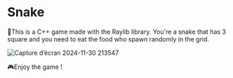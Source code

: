 # Snake
🐍This is a C++ game made with the Raylib library. You're a snake that has 3 square and you need to eat the food who spawn randomly in the grid.

![Capture d’écran 2024-11-30 213547](https://github.com/user-attachments/assets/642166ab-915f-4b18-b30b-6be8f9b55775)

🎮Enjoy the game !
